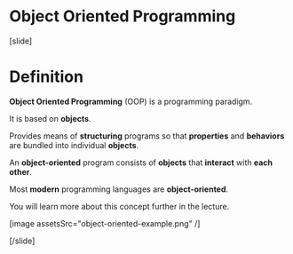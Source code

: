 # Object Oriented Programming

[slide]
# Definition

**Object Oriented Programming** (OOP) is a programming paradigm.

It is based on **objects**.

Provides means of **structuring** programs so that **properties** and **behaviors** are bundled into individual **objects**.

An **object-oriented** program consists of **objects** that **interact** with **each other**.

Most **modern** programming languages are **object-oriented**.

You will learn more about this concept further in the lecture.

[image assetsSrc="object-oriented-example.png" /]

[/slide]